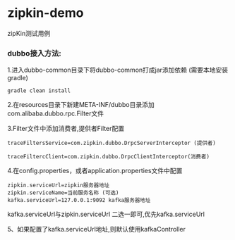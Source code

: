 # zipkin-demo

zipKin测试用例

### dubbo接入方法:
1.进入dubbo-common目录下将dubbo-common打成jar添加依赖 (需要本地安装gradle)
```
gradle clean install
```

2.在resources目录下新建META-INF/dubbo目录添加com.alibaba.dubbo.rpc.Filter文件

3.Filter文件中添加消费者,提供者Filter配置
```
traceFiltersService=com.zipkin.dubbo.DrpcServerInterceptor (提供者)

traceFiltercClient=com.zipkin.dubbo.DrpcClientInterceptor(消费者)

```

4.在config.properties，或者application.properties文件中配置
```
zipkin.serviceUrl=zipkin服务器地址
zipkin.serviceName=当前服务名称 (可选)
kafka.serviceUrl=127.0.0.1:9092 kafka服务器地址  
```
kafka.serviceUrl与zipkin.serviceUrl 二选一即可,优先kafka.serviceUrl


5、如果配置了kafka.serviceUrl地址,则默认使用kafkaController
